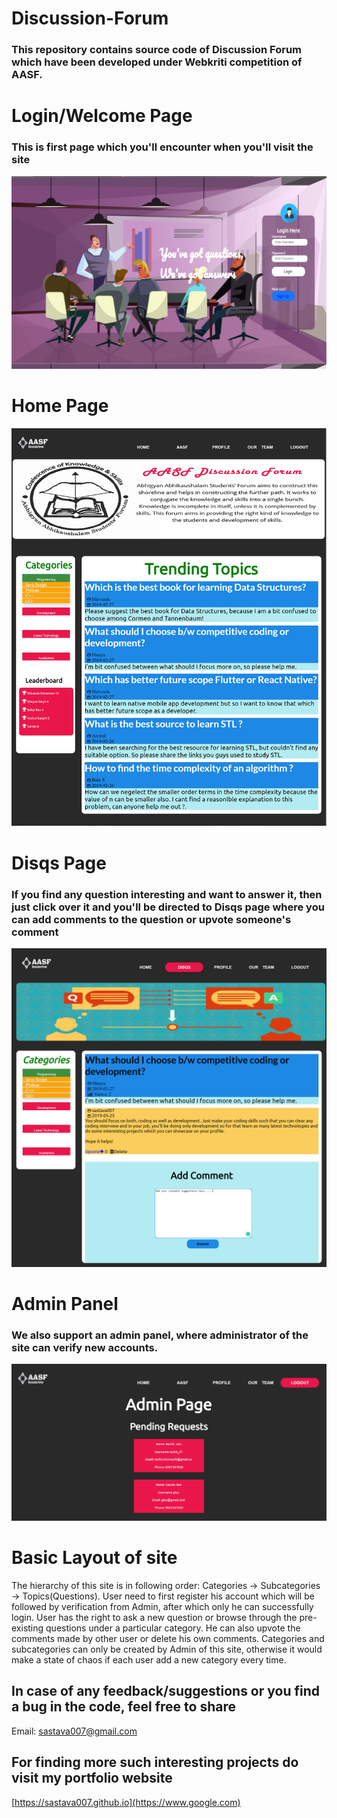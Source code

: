 # Discussion-Forum
### This repository contains source code of Discussion Forum which have been developed under Webkriti competition of AASF.





# Login/Welcome Page
### This is first page which you'll encounter when you'll visit the site
![Discusiion Forum Website](/uploads/disqss-login.png?raw=true "Login Page")


# Home Page
![Discusiion Forum Website](/uploads/disqss-home.png?raw=true "Home Page")

# Disqs Page
### If you find any question interesting and want to answer it, then just click over it and you'll be directed to Disqs page where you can add comments to the question or upvote someone's comment
![Discusiion Forum Website](/uploads/disqss-reply.png?raw=true "Disqs Page")

# Admin Panel
### We also support an admin panel, where administrator of the site can verify new accounts.
![Discusiion Forum Website](/uploads/disqss-admin.png?raw=true "Admin Page")




# Basic Layout of site
The hierarchy of this site is in following order: Categories -> Subcategories -> Topics(Questions).
User need to first register his account which will be followed by verification from Admin, after which only he can successfully login. User has the right to ask a new question or browse through the pre-existing questions under a particular category. He can also upvote the comments made by other user or delete his own comments. 
Categories and subcategories can only be created by Admin of this site, otherwise it would make a state of chaos if each user add a new category every time.

## In case of any feedback/suggestions or you find a bug in the code, feel free to share 
Email: sastava007@gmail.com 
## For finding more such interesting projects do visit my portfolio website
[https://sastava007.github.io](https://www.google.com)


